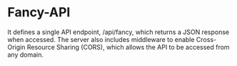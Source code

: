 # Fancy-API
It defines a single API endpoint, /api/fancy, which returns a JSON response when accessed. The server also includes middleware to enable Cross-Origin Resource Sharing (CORS), which allows the API to be accessed from any domain.

